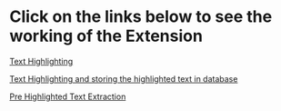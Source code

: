 # Click on the links below to see the working of the Extension

[Text Highlighting](https://drive.google.com/file/d/1fgGMJDaYQxxXqQXub0pmdbqdYqbCVygU/view?usp=sharing)

[Text Highlighting and storing the highlighted text in database](https://drive.google.com/file/d/1gsZt_m0TPgB6379UCiwBZbIllNna6PJC/view?usp=sharing)

[Pre Highlighted Text Extraction](https://drive.google.com/file/d/1O3DONAtljacBjWRDKGJaHcdZlikyLPuh/view?usp=sharing)
